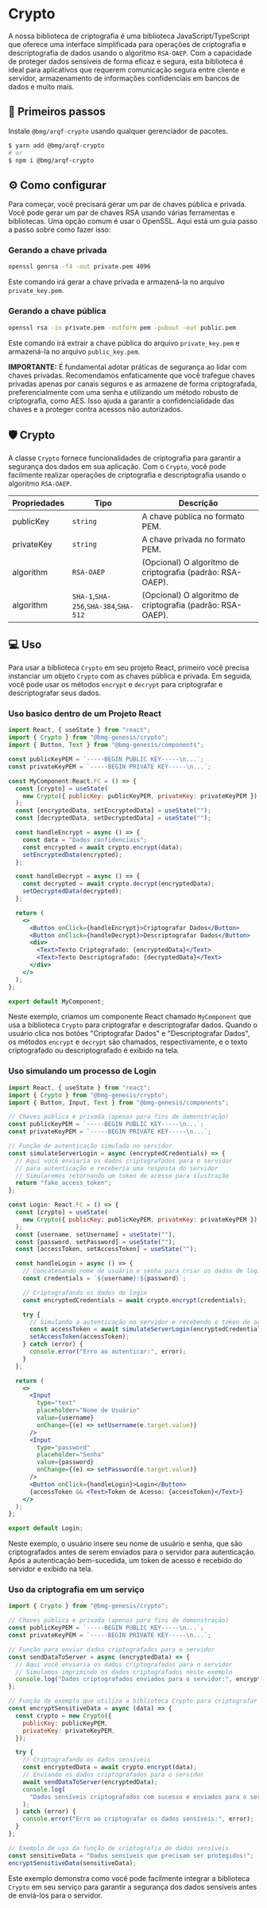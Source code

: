 # Crypto

A nossa biblioteca de criptografia é uma biblioteca JavaScript/TypeScript que oferece uma interface simplificada para operações de criptografia e descriptografia de dados usando o algoritmo `RSA-OAEP`. Com a capacidade de proteger dados sensíveis de forma eficaz e segura, esta biblioteca é ideal para aplicativos que requerem comunicação segura entre cliente e servidor, armazenamento de informações confidenciais em bancos de dados e muito mais.

## 🚀 Primeiros passos

Instale `@bmg/arqf-crypto` usando qualquer gerenciador de pacotes.

```sh
$ yarn add @bmg/arqf-crypto
# or
$ npm i @bmg/arqf-crypto
```

## ⚙️ Como configurar

Para começar, você precisará gerar um par de chaves pública e privada.
Você pode gerar um par de chaves RSA usando várias ferramentas e bibliotecas. Uma opção comum é usar o OpenSSL. Aqui está um guia passo a passo sobre como fazer isso:

### Gerando a chave privada

```bash
openssl genrsa -f4 -out private.pem 4096
```

Este comando irá gerar a chave privada e armazená-la no arquivo `private_key.pem`.

### Gerando a chave pública

```bash
openssl rsa -in private.pem -outform pem -pubout -out public.pem
```

Este comando irá extrair a chave pública do arquivo `private_key.pem` e armazená-la no arquivo `public_key.pem`.

**IMPORTANTE:** É fundamental adotar práticas de segurança ao lidar com chaves privadas. Recomendamos enfaticamente que você trafegue chaves privadas apenas por canais seguros e as armazene de forma criptografada, preferencialmente com uma senha e utilizando um método robusto de criptografia, como AES. Isso ajuda a garantir a confidencialidade das chaves e a proteger contra acessos não autorizados.

## 🛡️ Crypto

A classe `Crypto` fornece funcionalidades de criptografia para garantir a segurança dos dados em sua aplicação. Com o `Crypto`, você pode facilmente realizar operações de criptografia e descriptografia usando o algoritmo `RSA-OAEP`.

| Propriedades | Tipo                                  | Descrição                                                  |
| ------------ | ------------------------------------- | ---------------------------------------------------------- |
| publicKey    | `string`                              | A chave pública no formato PEM.                            |
| privateKey   | `string`                              | A chave privada no formato PEM.                            |
| algorithm    | `RSA-OAEP`                            | (Opcional) O algoritmo de criptografia (padrão: RSA-OAEP). |
| algorithm    | `SHA-1`,`SHA-256`,`SHA-384`,`SHA-512` | (Opcional) O algoritmo de criptografia (padrão: RSA-OAEP). |

## 💻 Uso

Para usar a biblioteca `Crypto` em seu projeto React, primeiro você precisa instanciar um objeto `Crypto` com as chaves pública e privada. Em seguida, você pode usar os métodos `encrypt` e `decrypt` para criptografar e descriptografar seus dados.

### Uso basico dentro de um Projeto React

```jsx
import React, { useState } from "react";
import { Crypto } from "@bmg-genesis/crypto";
import { Button, Text } from "@bmg-genesis/components";

const publicKeyPEM = `-----BEGIN PUBLIC KEY-----\n...`;
const privateKeyPEM = `-----BEGIN PRIVATE KEY-----\n...`;

const MyComponent:React.FC = () => {
  const [crypto] = useState(
    new Crypto({ publicKey: publicKeyPEM, privateKey: privateKeyPEM })
  );
  const [encryptedData, setEncryptedData] = useState("");
  const [decryptedData, setDecryptedData] = useState("");

  const handleEncrypt = async () => {
    const data = "Dados confidenciais";
    const encrypted = await crypto.encrypt(data);
    setEncryptedData(encrypted);
  };

  const handleDecrypt = async () => {
    const decrypted = await crypto.decrypt(encryptedData);
    setDecryptedData(decrypted);
  };

  return (
    <>
      <Button onClick={handleEncrypt}>Criptografar Dados</Button>
      <Button onClick={handleDecrypt}>Descriptografar Dados</Button>
      <div>
        <Text>Texto Criptografado: {encryptedData}</Text>
        <Text>Texto Descriptografado: {decryptedData}</Text>
      </div>
    </>
  );
};

export default MyComponent;
```

Neste exemplo, criamos um componente React chamado `MyComponent` que usa a biblioteca `Crypto` para criptografar e descriptografar dados. Quando o usuário clica nos botões "Criptografar Dados" e "Descriptografar Dados", os métodos `encrypt` e `decrypt` são chamados, respectivamente, e o texto criptografado ou descriptografado é exibido na tela.

### Uso simulando um processo de Login

```jsx
import React, { useState } from "react";
import { Crypto } from "@bmg-genesis/crypto";
import { Button, Input, Text } from "@bmg-genesis/components";

// Chaves pública e privada (apenas para fins de demonstração)
const publicKeyPEM = `-----BEGIN PUBLIC KEY-----\n...`;
const privateKeyPEM = `-----BEGIN PRIVATE KEY-----\n...`;

// Função de autenticação simulada no servidor
const simulateServerLogin = async (encryptedCredentials) => {
  // Aqui você enviaria os dados criptografados para o servidor
  // para autenticação e receberia uma resposta do servidor
  // Simularemos retornando um token de acesso para ilustração
  return "fake_access_token";
};

const Login: React.FC = () => {
  const [crypto] = useState(
    new Crypto({ publicKey: publicKeyPEM, privateKey: privateKeyPEM })
  );
  const [username, setUsername] = useState("");
  const [password, setPassword] = useState("");
  const [accessToken, setAccessToken] = useState("");

  const handleLogin = async () => {
    // Concatenando nome de usuário e senha para criar os dados de login
    const credentials = `${username}:${password}`;

    // Criptografando os dados de login
    const encryptedCredentials = await crypto.encrypt(credentials);

    try {
      // Simulando a autenticação no servidor e recebendo o token de acesso
      const accessToken = await simulateServerLogin(encryptedCredentials);
      setAccessToken(accessToken);
    } catch (error) {
      console.error("Erro ao autenticar:", error);
    }
  };

  return (
    <>
      <Input
        type="text"
        placeholder="Nome de Usuário"
        value={username}
        onChange={(e) => setUsername(e.target.value)}
      />
      <Input
        type="password"
        placeholder="Senha"
        value={password}
        onChange={(e) => setPassword(e.target.value)}
      />
      <Button onClick={handleLogin}>Login</Button>
      {accessToken && <Text>Token de Acesso: {accessToken}</Text>}
    </>
  );
};

export default Login;
```

Neste exemplo, o usuário insere seu nome de usuário e senha, que são criptografados antes de serem enviados para o servidor para autenticação. Após a autenticação bem-sucedida, um token de acesso é recebido do servidor e exibido na tela.

### Uso da criptografia em um serviço

```js
import { Crypto } from "@bmg-genesis/crypto";

// Chaves pública e privada (apenas para fins de demonstração)
const publicKeyPEM = `-----BEGIN PUBLIC KEY-----\n...`;
const privateKeyPEM = `-----BEGIN PRIVATE KEY-----\n...`;

// Função para enviar dados criptografados para o servidor
const sendDataToServer = async (encryptedData) => {
  // Aqui você enviaria os dados criptografados para o servidor
  // Simulamos imprimindo os dados criptografados neste exemplo
  console.log("Dados criptografados enviados para o servidor:", encryptedData);
};

// Função de exemplo que utiliza a biblioteca Crypto para criptografar dados
const encryptSensitiveData = async (data) => {
  const crypto = new Crypto({
    publicKey: publicKeyPEM,
    privateKey: privateKeyPEM,
  });

  try {
    // Criptografando os dados sensíveis
    const encryptedData = await crypto.encrypt(data);
    // Enviando os dados criptografados para o servidor
    await sendDataToServer(encryptedData);
    console.log(
      "Dados sensíveis criptografados com sucesso e enviados para o servidor."
    );
  } catch (error) {
    console.error("Erro ao criptografar os dados sensíveis:", error);
  }
};

// Exemplo de uso da função de criptografia de dados sensíveis
const sensitiveData = "Dados sensíveis que precisam ser protegidos!";
encryptSensitiveData(sensitiveData);
```

Este exemplo demonstra como você pode facilmente integrar a biblioteca `Crypto` em seu serviço para garantir a segurança dos dados sensíveis antes de enviá-los para o servidor.
